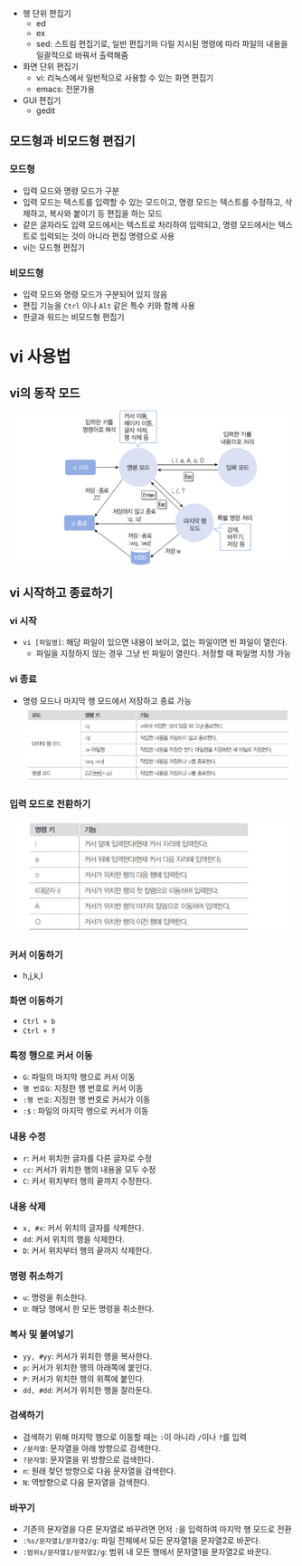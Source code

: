 - 행 단위 편집기
	- ed
	- ex
	- sed: 스트림 편집기로, 일반 편집기와 다릴 지시된 명령에 따라 파일의 내용을 일괄적으로 바꿔서 출력해줌
- 화면 단위 편집기
	- vi: 리눅스에서 일반적으로 사용할 수 있는 화면 편집기
	- emacs: 전문가용
- GUI 편집기
	- gedit

## 모드형과 비모드형 편집기
### 모드형
- 입력 모드와 명령 모드가 구분
- 입력 모드는 텍스트를 입력할 수 있는 모드이고, 명령 모드는 텍스트를 수정하고, 삭제하고, 복사와 붙이기 등 편집을 하는 모드
- 같은 글자라도 입력 모드에서는 텍스트로 처리하여 입력되고, 명령 모드에서는 텍스트로 입력되는 것이 아니라 편집 명령으로 사용
- vi는 모드형 편집기
### 비모드형
- 입력 모드와 명령 모드가 구분되어 있지 않음
- 편집 기능을 `Ctrl` 이나 `Alt` 같은 특수 키와 함께 사용
- 한글과 워드는 비모드형 편집기

# vi 사용법
## vi의 동작 모드
![](images/Pasted%20image%2020221227154901.png)

## vi 시작하고 종료하기
### vi 시작
- `vi [파일명]`: 해당 파일이 있으면 내용이 보이고, 없는 파일이면 빈 파일이 열린다.
	- 파일을 지정하지 않는 경우 그냥 빈 파일이 열린다. 저정할 때 파일명 지정 가능
### vi 종료
- 명령 모드나 마지막  행 모드에서 저장하고 종료 가능
![](images/Pasted%20image%2020221227160738.png)
### 입력 모드로 전환하기
![](images/Pasted%20image%2020221227160806.png)

### 커서 이동하기
- h,j,k,l

### 화면 이동하기
- `Ctrl + b`
- `Ctrl + f`

### 특정 행으로 커서 이동
- `G`: 파일의 마지막 행으로 커서 이동
- `행 번호G`: 지정한 행 번호로 커서 이동
- `:행 번호`: 지정한 행 번호로 커서가 이동
- `:$` : 파일의 마지막 행으로 커서가 이동

### 내용 수정
- `r`: 커서 위치한 글자를 다른 글자로 수정
- `cc`: 커서가 위치한 행의 내용을 모두 수정
- `C`: 커서 위치부터 행의 끝까지 수정한다.

### 내용 삭제
- `x, #x`: 커서 위치의 글자를 삭제한다.
- `dd`: 커서 위치의 행을 삭제한다.
- `D`: 커서 위치부터 행의 끝까지 삭제한다.

### 명령 취소하기
- `u`: 명령을 취소한다.
- `U`: 해당 행에서 한 모든 명령을 취소한다.

### 복사 및 붙여넣기
- `yy, #yy`: 커서가 위치한 행을 복사한다.
- `p`: 커서가 위치한 행의 아래쪽에 붙인다.
- `P`: 커서가 위치한 행의 위쪽에 붙인다.
- `dd, #dd`: 커서가 위치한 행을 잘라둔다.

### 검색하기
- 검색하기 위해 마지막 행으로 이동할 때는 `:`이 아니라 `/`이나 `?`를 입력
- `/문자열`: 문자열을 아래 방향으로 검색한다.
- `?문자열`: 문자열을 위 방향으로 검색한다.
- `n`: 원래 찾던 방향으로 다음 문자열을 검색한다.
- `N`: 역방향으로 다음 문자열을 검색한다.

### 바꾸기
- 기존의 문자열을 다른 문자열로 바꾸려면 먼저 `:`을 입력하여 마지막 행 모드로 전환
- `:%s/문자열1/문자열2/g`: 파일 전체에서 모든 문자열1을 문자열2로 바꾼다.
- `:범위s/문자열1/문자열2/g`: 범위 내 모든 행에서 문자열1을 문자열2로 바꾼다.